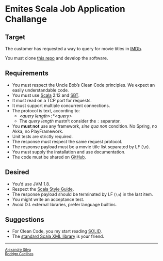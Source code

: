 [github]: https://github.com/
[imdb]: https://imdb.com/
[sbt]: https://www.scala-sbt.org/
[scala]: https://www.scala-lang.org/
[solid]: https://www.wikiwand.com/en/SOLID
[style-guide]: https://docs.scala-lang.org/style/
[this]: https://github.com/Contabilone/scala-job-challenge
[xml]: https://scala.github.io/scala-xml/api/1.2.0/scala/xml/

# Emites Scala Job Application Challange

## Target


The customer has requested a way to query for movie titles in [IMDb][imdb].

You must clone [this repo][this] and develop the software.

## Requirements

- You must respect the Uncle Bob’s Clean Code principles. We expect an easily
  understandable code.
- You must use [Scala][scala] 2.12 and [SBT][sbt].
- It must read on a TCP port for requests.
- It must support multiple concurrent connections.
- The protocol is text, according to:
    - <em>&lt;query length&gt;</em>`:`*<em>&lt;query&gt;</em>
    - The *query length* mustn’t consider the `:` separator.
- You **must not** use any framework, *sine qua non* condition. No Spring,
  no Akka, no PlayFramework.
- Unit tests are strictly required.
- The response must respect the same request protocol.
- The response payload must be a movie title list separated by LF (`\n`).
- You must supply the installation and use documentation.
- The code must be shared on [GitHub][github].

## Desired

- You’d use JVM 1.8.
- Respect the [Scala Style Guide][style-guide].
- The response payload should be terminated by LF (`\n`) in the last item.
- You might write an acceptance test.
- Avoid D.I. external libraries, prefer language builtins.

## Suggestions

- For Clean Code, you my start reading [SOLID][solid].
- The [standard Scala XML library][xml] is your friend.

-----

<small>
    <a href="mailto:alexandre.silva@contabilone.com">Alexandre Silva</a><br/>
    <a href="mailto:rodrigo.cacilhas@contabilone.com">Rodrigo Cacilhas</a><br/>
</small>
